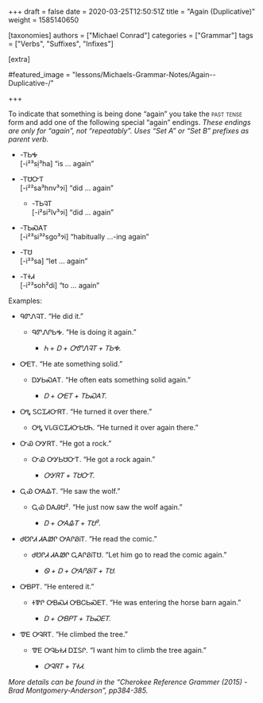 +++
draft = false
date = 2020-03-25T12:50:51Z
title = "Again (Duplicative)"
weight = 1585140650

[taxonomies]
authors = ["Michael Conrad"]
categories = ["Grammar"]
tags = ["Verbs", "Suffixes", "Infixes"]

[extra]

#featured_image = "lessons/Michaels-Grammar-Notes/Again--Duplicative-/"

+++

To indicate that something is being done “again” you take the
<span style="font-variant:small-caps;">past tense</span> form and add
one of the following special “again” endings. *These endings are only
for “again”, not “repeatably”. Uses “Set A” or “Set B” prefixes as
parent verb.*
<!-- more -->
  - \-ᎢᏏᎭ  
    \[-i²³sị³ha\] “is … again”

  - \-ᎢᏌᏅᎢ  
    \[-i²²sa³hnv³ɂi\] “did … again”
    
      - \-ᎢᏏᎸᎢ  
        \[-i²si²lv³ɂi\] “did … again”

  - \-ᎢᏏᏍᎪᎢ  
    \[-i²³si³²sgo³ɂi\] “habitually …-ing again”

  - \-ᎢᏌ  
    \[-i²³sa\] “let … again”

  - \-ᎢᏐᏗ  
    \[-i²³soh²di\] “to … again”

Examples:

  - ᏄᏛᏁᎸᎢ. “He did it.”
    
      - ᏄᏛᏁᎵᏏᎭ. “He is doing it again.”
        
          - *Ꮒ + Ꭰ + ᎤᏛᏁᎸᎢ + ᎢᏏᎭ.*

  - ᎤᎬᎢ. “He ate something solid.”
    
      - ᎠᎩᏏᏍᎪᎢ. “He often eats something solid again.”
        
          - *Ꭰ + ᎤᎬᎢ + ᎢᏏᏍᎪᎢ.*

  - ᎤᎿ ᏚᏟᏆᏗᏅᏒᎢ. “He turned it over there.”
    
      - ᎤᎿ ᏙᏓᏳᏟᏆᏗᏅᏏᏌᏂ. “He turned it over again there.”

  - ᏅᏯ ᎤᎩᏒᎢ. “He got a rock.”
    
      - ᏅᏯ ᎤᎩᏏᏌᏅᎢ. “He got a rock again.”
        
          - *ᎤᎩᏒᎢ + ᎢᏌᏅᎢ.*

  - ᏩᏯ ᎤᎪᎲᎢ. “He saw the wolf.”
    
      - ᏩᏯ ᎠᎪᎯᏌ². “He just now saw the wolf again.”
        
          - *Ꭰ + ᎤᎪᎲᎢ + ᎢᏌ².*

  - ᏧᏬᎵᏗ ᏗᎪᏪᎵ ᎤᎪᎵᏰᎥᎢ. “He read the comic.”
    
      - ᏧᏬᎵᏗ ᏗᎪᏪᎵ ᏩᎪᎵᏰᎥᎢᏌ. “Let him go to read the comic again.”
        
          - *Ꮻ + Ꭰ + ᎤᎪᎵᏰᎥᎢ + ᎢᏌ.*

  - ᎤᏴᏢᎢ. “He entered it.”
    
      - ᏐᏈᎵ ᎤᏴᏍᏗ ᎤᏴᏟᏏᏍᎬᎢ. “He was entering the horse barn again.”
        
          - *Ꭰ + ᎤᏴᏢᎢ + ᎢᏏᏍᎬᎢ.*

  - ᏡᎬ ᎤᎸᏒᎢ. “He climbed the tree.”
    
      - ᏡᎬ ᎤᎸᏏᏐᏗ ᎠᏆᏚᎵ. “I want him to climb the tree again.”
        
          - *ᎤᎸᏒᎢ + ᎢᏐᏗ.*

*More details can be found in the “Cherokee Reference Grammer (2015) -
Brad Montgomery-Anderson”, pp384-385.*

